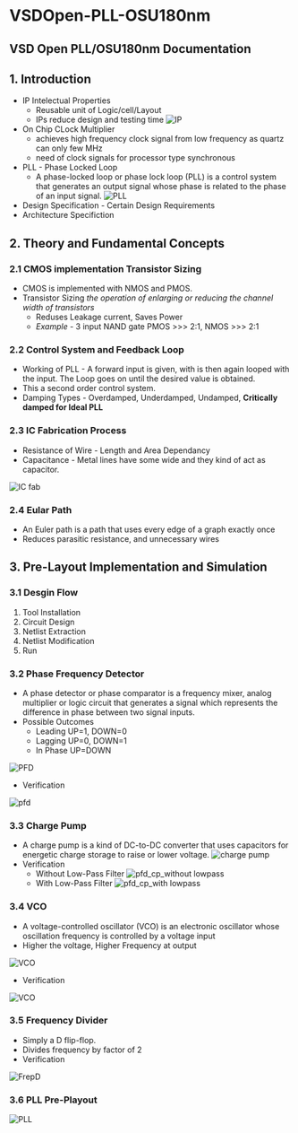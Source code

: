 # VSDOpen-PLL-OSU180nm
## VSD Open PLL/OSU180nm Documentation 
## 1. Introduction

* IP Intelectual Properties 
  * Reusable unit of Logic/cell/Layout
  * IPs reduce design and testing time
  ![IP](https://user-images.githubusercontent.com/92792321/137954581-fbe2d987-e91c-4143-9075-d9bb57084b88.PNG)
* On Chip CLock Multiplier
  * achieves high frequency clock signal from low frequency as quartz can only few MHz
  * need of clock signals for processor type synchronous
* PLL - Phase Locked Loop
   * A phase-locked loop or phase lock loop (PLL) is a control system that generates an output signal whose phase is related to the phase of an input signal.
   ![PLL](https://user-images.githubusercontent.com/92792321/137954654-b1b1e3e3-b40b-4b92-80d6-c927aaaa8496.PNG) 
* Design Specification - Certain Design Requirements 
* Architecture Specifiction

## 2. Theory and Fundamental Concepts  
### 2.1 CMOS implementation Transistor Sizing

* CMOS is implemented with NMOS and PMOS.
* Transistor Sizing *the operation of enlarging or reducing the channel width of transistors*
  * Reduses Leakage current, Saves Power
  * *Example* - 3 input NAND gate PMOS >>> 2:1, NMOS >>> 2:1


### 2.2 Control System and Feedback Loop

* Working of PLL - A forward input is given, with is then again looped with the input. The Loop goes on until the desired value is obtained.
* This a second order control system.
* Damping Types - Overdamped, Underdamped, Undamped, **Critically damped for Ideal PLL**

### 2.3 IC Fabrication Process

* Resistance of Wire - Length and Area Dependancy
* Capacitance - Metal lines have some wide and they kind of act as capacitor. 

![IC fab](https://user-images.githubusercontent.com/92792321/137954785-4750bc2c-5bcf-4644-95cb-96fb8f4dca5d.PNG)


### 2.4 Eular Path

* An Euler path is a path that uses every edge of a graph exactly once
* Reduces parasitic resistance, and unnecessary wires 

## 3. Pre-Layout Implementation and Simulation
### 3.1 Desgin Flow
1. Tool Installation
2. Circuit Design
3. Netlist Extraction
4. Netlist Modification
5. Run

### 3.2 Phase Frequency Detector
* A phase detector or phase comparator is a frequency mixer, analog multiplier or logic circuit that generates a signal which represents the difference in phase between two signal inputs.
* Possible Outcomes 
  * Leading UP=1, DOWN=0
  * Lagging UP=0, DOWN=1
  * In Phase UP=DOWN

![PFD](https://user-images.githubusercontent.com/92792321/137955467-260847b0-f550-40df-a404-7d2cc817e6b3.PNG)

* Verification

![pfd](https://user-images.githubusercontent.com/92792321/137955523-703c3730-6568-4e68-a4cf-155c0020a08d.PNG)

### 3.3 Charge Pump
* A charge pump is a kind of DC-to-DC converter that uses capacitors for energetic charge storage to raise or lower voltage.
![charge pump](https://user-images.githubusercontent.com/92792321/137955688-015f67dc-d145-4905-8229-33c84406125a.PNG)
* Verification
  * Without Low-Pass Filter
![pfd_cp_without lowpass](https://user-images.githubusercontent.com/92792321/137955803-a6a28774-ba00-46ca-bf13-99986dc36bed.PNG)
  * With Low-Pass Filter
![pfd_cp_with lowpass](https://user-images.githubusercontent.com/92792321/137955877-49b9da39-dca9-45a6-b923-ca26a9f2a9a2.PNG)

### 3.4 VCO
* A voltage-controlled oscillator (VCO) is an electronic oscillator whose oscillation frequency is controlled by a voltage input
* Higher the voltage, Higher Frequency at output

![VCO](https://user-images.githubusercontent.com/92792321/137956224-a3629c89-77ab-4180-8940-1236e66e8e2b.PNG)

* Verification

![VCO](https://user-images.githubusercontent.com/92792321/137956281-46fcee77-bb2d-468c-af5b-687f7be88b7b.PNG)

### 3.5 Frequency Divider
* Simply a D flip-flop.
* Divides frequency by factor of 2
* Verification

![FrepD](https://user-images.githubusercontent.com/92792321/137956406-5b9d84fe-63e6-4ff8-b71f-9eb4acdc3e5e.PNG)

### 3.6 PLL Pre-Playout

![PLL](https://user-images.githubusercontent.com/92792321/137956601-d3bb9afb-96b7-4db9-9f44-4de76f31d4ab.PNG)
